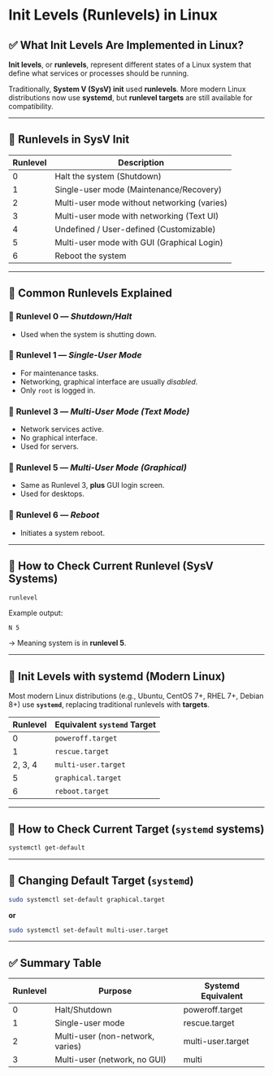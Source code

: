 # Init Levels (Runlevels) in Linux

## ✅ What Init Levels Are Implemented in Linux?

**Init levels**, or **runlevels**, represent different states of a Linux system that define what services or processes should be running.

Traditionally, **System V (SysV) init** used **runlevels**. More modern Linux distributions now use **systemd**, but **runlevel targets** are still available for compatibility.

---

## 📌 Runlevels in SysV Init

| **Runlevel** | **Description**                                 |
|-------------|-------------------------------------------------|
| 0           | Halt the system (Shutdown)                     |
| 1           | Single-user mode (Maintenance/Recovery)       |
| 2           | Multi-user mode without networking (varies)   |
| 3           | Multi-user mode with networking (Text UI)     |
| 4           | Undefined / User-defined (Customizable)       |
| 5           | Multi-user mode with GUI (Graphical Login)    |
| 6           | Reboot the system                             |

---

## 📌 Common Runlevels Explained

### 🔸 **Runlevel 0** — *Shutdown/Halt*
- Used when the system is shutting down.

### 🔸 **Runlevel 1** — *Single-User Mode*
- For maintenance tasks.
- Networking, graphical interface are usually *disabled*.
- Only `root` is logged in.

### 🔸 **Runlevel 3** — *Multi-User Mode (Text Mode)*
- Network services active.
- No graphical interface.
- Used for servers.

### 🔸 **Runlevel 5** — *Multi-User Mode (Graphical)*
- Same as Runlevel 3, **plus** GUI login screen.
- Used for desktops.

### 🔸 **Runlevel 6** — *Reboot*
- Initiates a system reboot.

---

## 📌 How to Check Current Runlevel (SysV Systems)
```bash
runlevel
```
Example output:
```
N 5
```
→ Meaning system is in **runlevel 5**.

---

## 📌 Init Levels with **systemd** (Modern Linux)

Most modern Linux distributions (e.g., Ubuntu, CentOS 7+, RHEL 7+, Debian 8+) use **`systemd`**, replacing traditional runlevels with **targets**.

| **Runlevel** | **Equivalent `systemd` Target**  |
|-------------|----------------------------------|
| 0           | `poweroff.target`                |
| 1           | `rescue.target`                  |
| 2, 3, 4     | `multi-user.target`              |
| 5           | `graphical.target`               |
| 6           | `reboot.target`                  |

---

## 📌 How to Check Current Target (`systemd` systems)
```bash
systemctl get-default
```

---

## 📌 Changing Default Target (`systemd`)
```bash
sudo systemctl set-default graphical.target
```
**or**
```bash
sudo systemctl set-default multi-user.target
```

---

## ✅ Summary Table

| **Runlevel** | **Purpose**                       | **Systemd Equivalent**  |
|-------------|------------------------------------|-------------------------|
| 0           | Halt/Shutdown                     | poweroff.target         |
| 1           | Single-user mode                  | rescue.target           |
| 2           | Multi-user (non-network, varies)  | multi-user.target       |
| 3           | Multi-user (network, no GUI)      | multi
